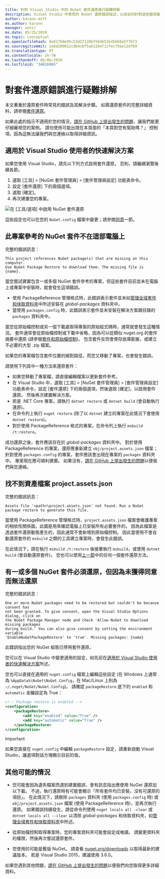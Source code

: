 ```yaml
---
title: 針對 Visual Studio 中的 NuGet 套件還原進行疑難排解
description: Visual Studio 中常見的 NuGet 還原錯誤描述，以及如何針對這些錯誤進行疑難排解。
author: karann-msft
ms.author: karann
manager: unnir
ms.date: 05/25/2018
ms.topic: conceptual
ms.openlocfilehash: 8e817b8e95c53d27120bf56db52b45b69a5ff973
ms.sourcegitcommit: 2a6d200012cdb4cbf5ab1264f12fecf9ae12d769
ms.translationtype: HT
ms.contentlocale: zh-TW
ms.lasthandoff: 06/06/2018
ms.locfileid: "34816965"
---
```

# <a name="troubleshooting-package-restore-errors"></a>對套件還原錯誤進行疑難排解

本文著重於還原套件時常見的錯誤及其解決步驟。 如需還原套件的完整詳細資料，請參閱[套件還原](../consume-packages/package-restore.md#enabling-and-disabling-package-restore)。

如果此處的指示不適用於您的情況，[請在 GitHub 上提出發生的問題](https://github.com/NuGet/docs.microsoft.com-nuget/issues)，讓我們能更仔細審視您的案例。 請勿使用可能出現在本頁面的「本頁對您有幫助嗎？」 控制項，因為這無法讓我們與您連絡以取得詳細資訊。

## <a name="quick-solution-for-visual-studio-users"></a>適用於 Visual Studio 使用者的快速解決方案

如果您使用 Visual Studio，請先以下列方式啟用套件還原。 否則，請繼續瀏覽後續各節。

1. 選取 [工具] > [NuGet 套件管理員] > [套件管理員設定] 功能表命令。
1. 設定 [套件還原] 下的兩個選項。
1. 選取 [確定]。
1. 再次建置您的專案。

![在 [工具/選項] 中啟用 NuGet 套件還原](../consume-packages/media/restore-01-autorestoreoptions.png)

這些設定也可以在您的 `NuGet.config` 檔案中變更；請參閱[同意](#consent)一節。

<a name="missing"></a>

## <a name="this-project-references-nuget-packages-that-are-missing-on-this-computer"></a>此專案參考的 NuGet 套件不在這部電腦上

完整的錯誤訊息：

```output
This project references NuGet package(s) that are missing on this computer.
Use NuGet Package Restore to download them. The missing file is {name}.
```

當您嘗試建置包含一或多個 NuGet 套件參考的專案，但這些套件目前並未在電腦上或專案中安裝時，就會發生這項錯誤。

- 使用 PackageReference 管理格式時，此錯誤表示套件並未如[管理全域套件和快取資料夾](managing-the-global-packages-and-cache-folders.md)中所述安裝在 *global-packages* 資料夾中。
- 當使用 `packages.config` 時，此錯誤表示套件並未安裝在解決方案跟目錄的 `packages` 資料夾中。

當您從原始檔控制或另一個下載處取得專案的原始程式碼時，通常就會發生這種情況。 套件通常會從原始檔控制或下載中省略，因為可以從類似 nuget.org 的套件摘要中還原 (請參閱[套件和原始檔控制](Packages-and-Source-Control.md))。 包含套件反而會使存放庫膨脹，或建立不必要的大型 .zip 檔案。

如果您的專案檔包含套件位置的絕對路徑，而您又移動了專案，也會發生錯誤。

請使用下列其中一種方法來還原套件：

- 如果您移動了專案檔，請直接編輯檔案以更新套件參考。
- 在 Visual Studio 中，選取 [工具] > [NuGet 套件管理員] > [套件管理員設定] 功能表命令，設定 [套件還原] 下的兩個選項，然後選取 [確定]，以啟用套件還原。 然後再次建置解決方案。
- 若是 .NET Core 專案，請執行 `dotnet restore` 或 `dotnet build` (會自動執行還原)。
- 在命令列上執行 `nuget restore` (除了以 `dotnet` 建立的專案在此情況下會使用 `dotnet restore`)。
- 對於使用 PackageReference 格式的專案，在命令列上執行 `msbuild /t:restore`。

成功還原之後，套件應該存在於 *global-packages* 資料夾中。 對於使用 PackageReference 的專案，還原應重新建立 `obj/project.assets.json` 檔案；針對使用 `packages.config` 的專案，套件應該會出現在專案的 `packages` 資料夾中。 專案現在應可順利建置。 如果沒有，[請在 GitHub 上提出發生的問題](https://github.com/NuGet/docs.microsoft.com-nuget/issues)以便我們與您連絡。

<a name="assets"></a>

## <a name="assets-file-projectassetsjson-not-found"></a>找不到資產檔案 project.assets.json

完整的錯誤訊息：

```output
Assets file '<path>\project.assets.json' not found. Run a NuGet package restore to generate this file.
```

當使用 PackageReference 管理格式時，`project.assets.json` 檔案會維護專案的相依性關係圖，此圖是用來確認電腦上已安裝所有必要套件的。 因為此檔案是透過套件還原動態產生的，因此通常不會新增到原始檔控制。 因此當使用不會自動還原套件的 `msbuild` 之類的工具建立專案時，會發生此錯誤。

在此情況下，請在執行 `msbuild /t:restore` 後接著執行 `msbuild`，或使用 `dotnet build` (會自動還原套件)。 您也可以使用[上一節](#missing)中的任何一個套件還原方法。

<a name="consent"></a>

## <a name="one-or-more-nuget-packages-need-to-be-restored-but-couldnt-be-because-consent-has-not-been-granted"></a>有一或多個 NuGet 套件必須還原，但因為未獲得同意而無法還原

完整的錯誤訊息：

```output
One or more NuGet packages need to be restored but couldn't be because consent has
not been granted. To give consent, open the Visual Studio Options dialog, click on
the NuGet Package Manager node and check 'Allow NuGet to download missing packages
during build.' You can also give consent by setting the environment variable
'EnableNuGetPackageRestore' to 'true'. Missing packages: {name}
```

此錯誤指出您的 NuGet 組態已停用套件還原。

您可以在 Visual Studio 中變更適用的設定，如先前在[適用於 Visual Studio 使用者的快速解決方案](#quick-solution-for-visual-studio-users)所述。

您也可以直接在適用的 `nuget.config` 檔案上編輯這些設定 (在 Windows 上通常為 `%AppData%\NuGet\NuGet.Config`，在 Mac/Linux 上則為 `~/.nuget/NuGet/NuGet.Config`)。 請確認 `packageRestore` 底下的 `enabled` 和 `automatic` 金鑰設定為 True：

```xml
<!-- Package restore is enabled -->
<configuration>
    <packageRestore>
        <add key="enabled" value="True" />
        <add key="automatic" value="True" />
    </packageRestore>
</configuration>
```

> [!Important]
> 如果您直接在 `nuget.config` 中編輯 `packageRestore` 設定，請重新啟動 Visual Studio，讓選項對話方塊顯示目前的值。

## <a name="other-potential-conditions"></a>其他可能的情況

- 您可能會因為遺失檔案而遇到建置錯誤，會有訊息指出應使用 NuGet 還原加以下載。 不過，執行還原時有可能會顯示「所有套件均已安裝，沒有可還原的項目」。 在此情況下，請刪除 `packages` 資料夾 (使用 `packages.config` 時) 或 `obj/project.assets.json` 檔案 (使用 PackageReference 時)，並再次執行還原。 如果錯誤持續發生，請從命令列使用 `nuget locals all -clear` 或 `dotnet locals all --clear` 以清除 *global-packages* 和快取資料夾，如[管理全域套件和快取資料夾](managing-the-global-packages-and-cache-folders.md)中所述。

- 從原始檔控制取得專案時，您的專案資料夾可能會設定成唯讀。 請變更資料夾的權限，然後再次嘗試還原套件。

- 您使用的可能是舊版 NuGet。 請查看 [nuget.org/downloads](https://www.nuget.org/downloads) 以取得最新的建議版本。 若是 Visual Studio 2015，建議使用 3.6.0。

如果您遇到其他問題，[請在 GitHub 上提出發生的問題](https://github.com/NuGet/docs.microsoft.com-nuget/issues)以便我們向您取得更多詳細資料。